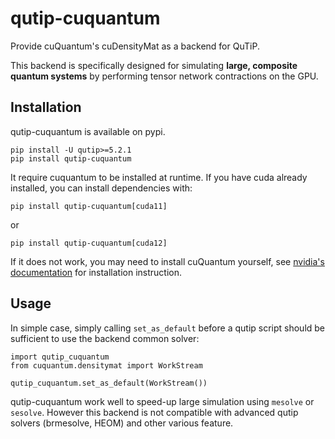 # qutip-cuquantum

Provide cuQuantum's cuDensityMat as a backend for QuTiP.

This backend is specifically designed for simulating **large, composite quantum systems** by performing tensor network contractions on the GPU.

## Installation

qutip-cuquantum is available on pypi.

```
pip install -U qutip>=5.2.1
pip install qutip-cuquantum
```


It require cuquantum to be installed at runtime.
If you have cuda already installed, you can install dependencies with:

```
pip install qutip-cuquantum[cuda11]
```
or
```
pip install qutip-cuquantum[cuda12]
```

If it does not work, you may need to install cuQuantum yourself,
see [nvidia's documentation](https://docs.nvidia.com/cuda/cuquantum/latest/getting-started/index.html#installing-cuquantum) for installation instruction.

## Usage

In simple case, simply calling `set_as_default` before a qutip script should be sufficient to use the backend common solver:

```
import qutip_cuquantum
from cuquantum.densitymat import WorkStream

qutip_cuquantum.set_as_default(WorkStream())
```

qutip-cuquantum work well to speed-up large simulation using `mesolve` or `sesolve`.
However this backend is not compatible with advanced qutip solvers (brmesolve, HEOM) and other various feature.
